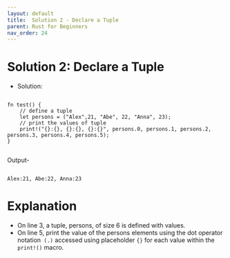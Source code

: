 ```yaml
---
layout: default
title:  Solution 2 - Declare a Tuple
parent: Rust for Beginners
nav_order: 24
---
```



# Solution 2: Declare a Tuple

- Solution: 

```

fn test() {
    // define a tuple
    let persons = ("Alex",21, "Abe", 22, "Anna", 23);
    // print the values of tuple
    print!("{}:{}, {}:{}, {}:{}", persons.0, persons.1, persons.2, persons.3, persons.4, persons.5);
}


```
Output-

```

Alex:21, Abe:22, Anna:23

```

# Explanation 

 -  On line 3, a tuple, persons, of size 6 is defined with values.
 -  On line 5, print the value of the persons elements using the dot operator notation` (.)` accessed using placeholder `{}` for each value within the` print!()` macro.

